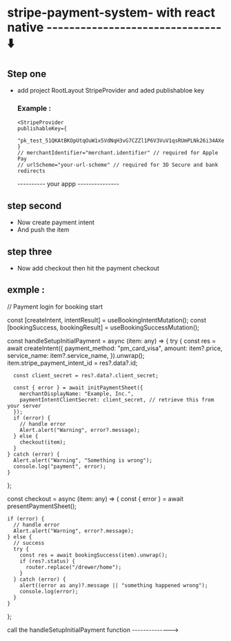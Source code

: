 # stripe-payment-system- with react native ------------------------------- ⬇️

## Step one
- add project RootLayout StripeProvider and aded publishabloe key

  ### Example :

      <StripeProvider
      publishableKey={
        "pk_test_51QKAtBKOpUtqOuW1x5VdNqH3vG7CZZl1P6V3VuV1qsRUmPLNk26i34AXeu2zCO3QurFJAOZ9zfb0EkWeCVhqBYgH008X41cXr6"
      }
      // merchantIdentifier="merchant.identifier" // required for Apple Pay
      // urlScheme="your-url-scheme" // required for 3D Secure and bank redirects
    
    ---------- your appp ---------------
</StripeProvider>

## step second 

- Now create payment intent 
- And push the item 

## step three
- Now add checkout then hit the payment checkout

## exmple :


// Payment login for booking start

  const [createIntent, intentResult] = useBookingIntentMutation();
  const [bookingSuccess, bookingResult] = useBookingSuccessMutation();

  const handleSetupInitialPayment = async (item: any) => {
    try {
      const res = await createIntent({
        payment_method: "pm_card_visa",
        amount: item?.price,
        service_name: item?.service_name,
      }).unwrap();
      item.stripe_payment_intent_id = res?.data?.id;

      const client_secret = res?.data?.client_secret;

      const { error } = await initPaymentSheet({
        merchantDisplayName: "Example, Inc.",
        paymentIntentClientSecret: client_secret, // retrieve this from your server
      });
      if (error) {
        // handle error
        Alert.alert("Warning", error?.message);
      } else {
        checkout(item);
      }
    } catch (error) {
      Alert.alert("Warning", "Something is wrong");
      console.log("payment", error);
    }
  };

  const checkout = async (item: any) => {
    const { error } = await presentPaymentSheet();

    if (error) {
      // handle error
      Alert.alert("Warning", error?.message);
    } else {
      // success
      try {
        const res = await bookingSuccess(item).unwrap();
        if (res?.status) {
          router.replace("/drewer/home");
        }
      } catch (error) {
        alert((error as any)?.message || "something happened wrong");
        console.log(error);
      }
    }
  };

call the handleSetupInitialPayment function -------------->
